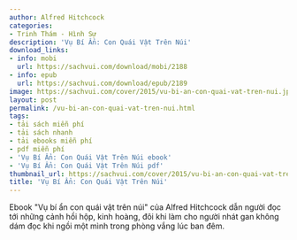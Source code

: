 ```yaml
---
author: Alfred Hitchcock
categories:
- Trinh Thám - Hình Sự
description: 'Vụ Bí Ẩn: Con Quái Vật Trên Núi'
download_links:
- info: mobi
  url: https://sachvui.com/download/mobi/2188
- info: epub
  url: https://sachvui.com/download/epub/2189
image: https://sachvui.com/cover/2015/vu-bi-an-con-quai-vat-tren-nui.jpg
layout: post
permalink: /vu-bi-an-con-quai-vat-tren-nui.html
tags:
- tải sách miễn phí
- tải sách nhanh
- tải ebooks miễn phí
- pdf miễn phí
- 'Vụ Bí Ẩn: Con Quái Vật Trên Núi ebook'
- 'Vụ Bí Ẩn: Con Quái Vật Trên Núi pdf'
thumbnail_url: https://sachvui.com/cover/2015/vu-bi-an-con-quai-vat-tren-nui.jpg
title: 'Vụ Bí Ẩn: Con Quái Vật Trên Núi'
---
```


 <div class="item-desc text-justify"> <p>Ebook "Vụ bí ẩn con quái vật trên núi" của Alfred Hitchcock dẫn người đọc tới những cảnh hồi hộp, kinh hoàng, đôi khi làm cho người nhát gan không dám đọc khi ngồi một mình trong phòng vắng lúc ban đêm.</p> </div>